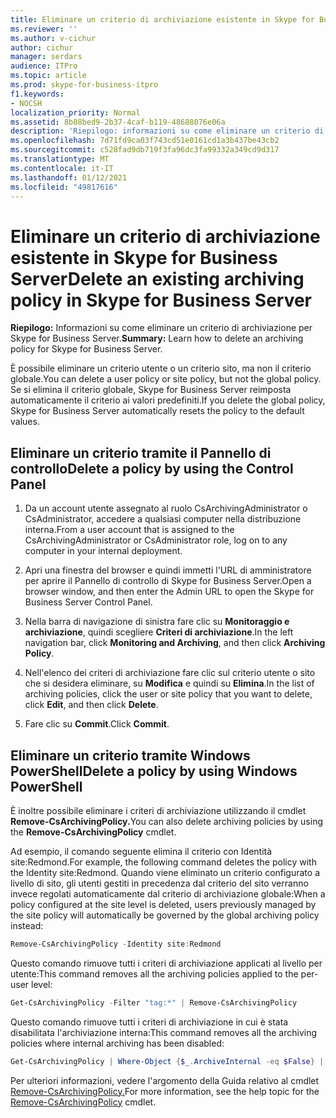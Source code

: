 ```yaml
---
title: Eliminare un criterio di archiviazione esistente in Skype for Business Server
ms.reviewer: ''
ms.author: v-cichur
author: cichur
manager: serdars
audience: ITPro
ms.topic: article
ms.prod: skype-for-business-itpro
f1.keywords:
- NOCSH
localization_priority: Normal
ms.assetid: 8b88bed9-2b37-4caf-b119-48688076e06a
description: 'Riepilogo: informazioni su come eliminare un criterio di archiviazione per Skype for Business Server.'
ms.openlocfilehash: 7d71fd9ca03f743cd51e0161cd1a3b437be43cb2
ms.sourcegitcommit: c528fad9db719f3fa96dc3fa99332a349cd9d317
ms.translationtype: MT
ms.contentlocale: it-IT
ms.lasthandoff: 01/12/2021
ms.locfileid: "49817616"
---
```

# <a name="delete-an-existing-archiving-policy-in-skype-for-business-server"></a><span data-ttu-id="b18e8-103">Eliminare un criterio di archiviazione esistente in Skype for Business Server</span><span class="sxs-lookup"><span data-stu-id="b18e8-103">Delete an existing archiving policy in Skype for Business Server</span></span>

<span data-ttu-id="b18e8-104">**Riepilogo:** Informazioni su come eliminare un criterio di archiviazione per Skype for Business Server.</span><span class="sxs-lookup"><span data-stu-id="b18e8-104">**Summary:** Learn how to delete an archiving policy for Skype for Business Server.</span></span>
  
<span data-ttu-id="b18e8-105">È possibile eliminare un criterio utente o un criterio sito, ma non il criterio globale.</span><span class="sxs-lookup"><span data-stu-id="b18e8-105">You can delete a user policy or site policy, but not the global policy.</span></span> <span data-ttu-id="b18e8-106">Se si elimina il criterio globale, Skype for Business Server reimposta automaticamente il criterio ai valori predefiniti.</span><span class="sxs-lookup"><span data-stu-id="b18e8-106">If you delete the global policy, Skype for Business Server automatically resets the policy to the default values.</span></span>
  
## <a name="delete-a-policy-by-using-the-control-panel"></a><span data-ttu-id="b18e8-107">Eliminare un criterio tramite il Pannello di controllo</span><span class="sxs-lookup"><span data-stu-id="b18e8-107">Delete a policy by using the Control Panel</span></span>

1. <span data-ttu-id="b18e8-108">Da un account utente assegnato al ruolo CsArchivingAdministrator o CsAdministrator, accedere a qualsiasi computer nella distribuzione interna.</span><span class="sxs-lookup"><span data-stu-id="b18e8-108">From a user account that is assigned to the CsArchivingAdministrator or CsAdministrator role, log on to any computer in your internal deployment.</span></span> 
    
2. <span data-ttu-id="b18e8-109">Apri una finestra del browser e quindi immetti l'URL di amministratore per aprire il Pannello di controllo di Skype for Business Server.</span><span class="sxs-lookup"><span data-stu-id="b18e8-109">Open a browser window, and then enter the Admin URL to open the Skype for Business Server Control Panel.</span></span> 
    
3. <span data-ttu-id="b18e8-110">Nella barra di navigazione di sinistra fare clic su **Monitoraggio e archiviazione**, quindi scegliere **Criteri di archiviazione**.</span><span class="sxs-lookup"><span data-stu-id="b18e8-110">In the left navigation bar, click **Monitoring and Archiving**, and then click **Archiving Policy**.</span></span>
    
4. <span data-ttu-id="b18e8-111">Nell'elenco dei criteri di archiviazione fare clic sul criterio utente o sito che si desidera eliminare, su **Modifica** e quindi su **Elimina**.</span><span class="sxs-lookup"><span data-stu-id="b18e8-111">In the list of archiving policies, click the user or site policy that you want to delete, click **Edit**, and then click **Delete**.</span></span>
    
5. <span data-ttu-id="b18e8-112">Fare clic su **Commit**.</span><span class="sxs-lookup"><span data-stu-id="b18e8-112">Click **Commit**.</span></span>
    
## <a name="delete-a-policy-by-using-windows-powershell"></a><span data-ttu-id="b18e8-113">Eliminare un criterio tramite Windows PowerShell</span><span class="sxs-lookup"><span data-stu-id="b18e8-113">Delete a policy by using Windows PowerShell</span></span>

<span data-ttu-id="b18e8-114">È inoltre possibile eliminare i criteri di archiviazione utilizzando il cmdlet **Remove-CsArchivingPolicy.**</span><span class="sxs-lookup"><span data-stu-id="b18e8-114">You can also delete archiving policies by using the **Remove-CsArchivingPolicy** cmdlet.</span></span>
  
<span data-ttu-id="b18e8-115">Ad esempio, il comando seguente elimina il criterio con Identità site:Redmond.</span><span class="sxs-lookup"><span data-stu-id="b18e8-115">For example, the following command deletes the policy with the Identity site:Redmond.</span></span> <span data-ttu-id="b18e8-116">Quando viene eliminato un criterio configurato a livello di sito, gli utenti gestiti in precedenza dal criterio del sito verranno invece regolati automaticamente dal criterio di archiviazione globale:</span><span class="sxs-lookup"><span data-stu-id="b18e8-116">When a policy configured at the site level is deleted, users previously managed by the site policy will automatically be governed by the global archiving policy instead:</span></span>
  
```PowerShell
Remove-CsArchivingPolicy -Identity site:Redmond
```

<span data-ttu-id="b18e8-117">Questo comando rimuove tutti i criteri di archiviazione applicati al livello per utente:</span><span class="sxs-lookup"><span data-stu-id="b18e8-117">This command removes all the archiving policies applied to the per-user level:</span></span>
  
```PowerShell
Get-CsArchivingPolicy -Filter "tag:*" | Remove-CsArchivingPolicy
```

<span data-ttu-id="b18e8-118">Questo comando rimuove tutti i criteri di archiviazione in cui è stata disabilitata l'archiviazione interna:</span><span class="sxs-lookup"><span data-stu-id="b18e8-118">This command removes all the archiving policies where internal archiving has been disabled:</span></span>
  
```PowerShell
Get-CsArchivingPolicy | Where-Object {$_.ArchiveInternal -eq $False} | Remove-CsArchivingPolicy
```

<span data-ttu-id="b18e8-119">Per ulteriori informazioni, vedere l'argomento della Guida relativo al cmdlet [Remove-CsArchivingPolicy.](https://docs.microsoft.com/powershell/module/skype/remove-csarchivingpolicy?view=skype-ps)</span><span class="sxs-lookup"><span data-stu-id="b18e8-119">For more information, see the help topic for the [Remove-CsArchivingPolicy](https://docs.microsoft.com/powershell/module/skype/remove-csarchivingpolicy?view=skype-ps) cmdlet.</span></span>
